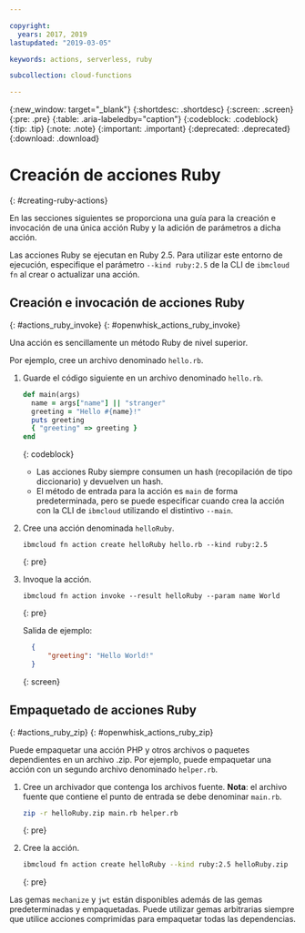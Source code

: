 ```yaml
---

copyright:
  years: 2017, 2019
lastupdated: "2019-03-05"

keywords: actions, serverless, ruby

subcollection: cloud-functions

---
```


{:new_window: target="_blank"}
{:shortdesc: .shortdesc}
{:screen: .screen}
{:pre: .pre}
{:table: .aria-labeledby="caption"}
{:codeblock: .codeblock}
{:tip: .tip}
{:note: .note}
{:important: .important}
{:deprecated: .deprecated}
{:download: .download}

# Creación de acciones Ruby
{: #creating-ruby-actions}

En las secciones siguientes se proporciona una guía para la creación e invocación de una única acción Ruby y la adición de parámetros a dicha acción. 

Las acciones Ruby se ejecutan en Ruby 2.5. Para utilizar este entorno de ejecución, especifique el parámetro `--kind ruby:2.5` de la CLI de `ibmcloud fn` al crear o actualizar una acción.

## Creación e invocación de acciones Ruby
{: #actions_ruby_invoke}
{: #openwhisk_actions_ruby_invoke}

Una acción es sencillamente un método Ruby de nivel superior.

Por ejemplo, cree un archivo denominado `hello.rb`.

1. Guarde el código siguiente en un archivo denominado `hello.rb`.

    ```ruby
    def main(args)
      name = args["name"] || "stranger"
      greeting = "Hello #{name}!"
      puts greeting
      { "greeting" => greeting }
    end
    ```
    {: codeblock}

    * Las acciones Ruby siempre consumen un hash (recopilación de tipo diccionario) y devuelven un hash.
    * El método de entrada para la acción es `main` de forma predeterminada, pero se puede especificar cuando crea la acción con la CLI de `ibmcloud` utilizando el distintivo `--main`.

2. Cree una acción denominada `helloRuby`.

    ```
    ibmcloud fn action create helloRuby hello.rb --kind ruby:2.5
    ```
    {: pre}

3. Invoque la acción.

    ```
    ibmcloud fn action invoke --result helloRuby --param name World
    ```
    {: pre}

    Salida de ejemplo:

    ```json
      {
          "greeting": "Hello World!"
      }
    ```
    {: screen}

## Empaquetado de acciones Ruby
{: #actions_ruby_zip}
{: #openwhisk_actions_ruby_zip}

Puede empaquetar una acción PHP y otros archivos o paquetes dependientes en un archivo .zip. Por ejemplo, puede empaquetar una acción con un segundo archivo denominado `helper.rb`.

1. Cree un archivador que contenga los archivos fuente. **Nota**: el archivo fuente que contiene el punto de entrada se debe denominar `main.rb`.

    ```bash
    zip -r helloRuby.zip main.rb helper.rb
    ```
    {: pre}

2. Cree la acción.

    ```bash
    ibmcloud fn action create helloRuby --kind ruby:2.5 helloRuby.zip
    ```
    {: pre}

Las gemas `mechanize` y `jwt` están disponibles además de las gemas predeterminadas y empaquetadas.
Puede utilizar gemas arbitrarias siempre que utilice acciones comprimidas para empaquetar todas las dependencias.
